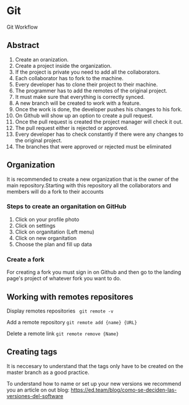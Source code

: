 # Git

Git Workflow 

## Abstract

1. Create an oranization.
2. Create a project inside the organization.
3. If the project is private you need to add all the collaborators.
4. Each collaborator has to fork to the machine.
5. Every developer has to clone their project to their machine.
6. The programmer has to add the remotes of the original project.
7. It must make sure that everything is correctly synced.
8. A new branch will be created to work with a feature.
9. Once the work is done, the developer pushes his changes to his fork.
10. On Github will show up an option to create a pull request.
11. Once the pull request is created the project manager will check it out.
12. The pull request either is rejected or approved.
13. Every developer has to check constantly if there were any changes to the original project.
14. The branches that were approved or rejected must be eliminated

## Organization

It is recommended to create a new organization that is the owner of the main repository.Starting with this repository all the collaborators and members will do a fork to their accounts

### Steps to create an organitation on GitHub

1. Click on your profile photo
2. Click on settings
3. Click on organitation (Left menu)
4. Click on new organitation
3. Choose the plan and fill up data

### Create a fork

For creating a fork you must sign in on Github and then go to the landing page's project of whatever fork you want to do. 

## Working with remotes repositores

Display remotes repositories
` git remote -v`

Add a remote repository
`git remote add {name} {URL}`

Delete a remote link
`git remote remove {Name}`


## Creating tags

It is neccesary to understand that the tags only have to be created on the master branch as a good practice.

To understand how to name or set up your new versions we recommend you an article on out blog: https://ed.team/blog/como-se-deciden-las-versiones-del-software
